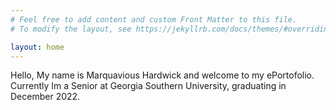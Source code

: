 ```yaml
---
# Feel free to add content and custom Front Matter to this file.
# To modify the layout, see https://jekyllrb.com/docs/themes/#overriding-theme-defaults

layout: home
---
```

Hello, My name is Marquavious Hardwick and welcome to my ePortofolio. 
Currently Im a Senior at Georgia Southern University, graduating in December 2022.